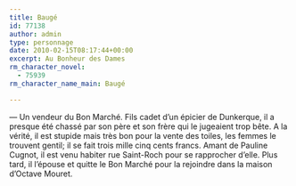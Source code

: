 ```yaml
---
title: Baugé
id: 77138
author: admin
type: personnage
date: 2010-02-15T08:17:44+00:00
excerpt: Au Bonheur des Dames
rm_character_novel:
  - 75939
rm_character_name_main: Baugé

---
```

— Un vendeur du Bon Marché. Fils cadet d&rsquo;un épicier de Dunkerque, il a presque été chassé par son père et son frère qui le jugeaient trop bête. A la vérité, il est stupide mais très bon pour la vente des toiles, les femmes le trouvent gentil; il se fait trois mille cinq cents francs. Amant de Pauline Cugnot, il est venu habiter rue Saint-Roch pour se rapprocher d&rsquo;elle. Plus tard, il l&rsquo;épouse et quitte le Bon Marché pour la rejoindre dans la maison d&rsquo;Octave Mouret. 